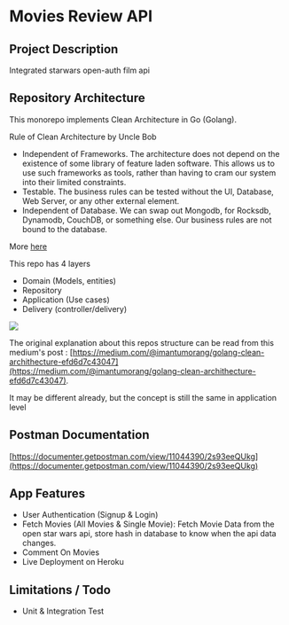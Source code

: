 # Movies Review API

## Project Description
Integrated starwars open-auth film api

## Repository Architecture

This monorepo implements Clean Architecture in Go (Golang).

Rule of Clean Architecture by Uncle Bob
* Independent of Frameworks. The architecture does not depend on the existence of some library of feature laden software. This allows us to use such frameworks as tools, rather than having to cram our system into their limited constraints.
* Testable. The business rules can be tested without the UI, Database, Web Server, or any other external element.
* Independent of Database. We can swap out Mongodb, for Rocksdb, Dynamodb, CouchDB, or something else. Our business rules are not bound to the database.

More [here](https://8thlight.com/blog/uncle-bob/2012/08/13/the-clean-architecture.html)

This repo has 4 layers
* Domain (Models, entities)
* Repository
* Application (Use cases)
* Delivery (controller/delivery)

<img src="https://github.com/bxcodec/go-clean-arch/raw/master/clean-arch.png">

The original explanation about this repos structure can be read from this medium's post : [https://medium.com/@imantumorang/golang-clean-archithecture-efd6d7c43047](https://medium.com/@imantumorang/golang-clean-archithecture-efd6d7c43047).

It may be different already, but the concept is still the same in application level


## Postman Documentation

[https://documenter.getpostman.com/view/11044390/2s93eeQUkg](https://documenter.getpostman.com/view/11044390/2s93eeQUkg)

## App Features

- User Authentication (Signup & Login)
- Fetch Movies (All Movies & Single Movie):
Fetch Movie Data from the open star wars api, store hash in database to know when the api data changes.
- Comment On Movies 
- Live Deployment on Heroku

## Limitations / Todo

- Unit & Integration Test